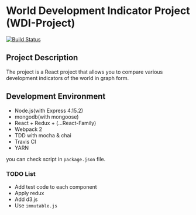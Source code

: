 # World Development Indicator Project (WDI-Project)
[![Build Status](https://travis-ci.org/JaeYeopHan/WDI-Project.svg?branch=master)](https://travis-ci.org/JaeYeopHan/WDI-Project)  

## Project Description
The project is a React project that allows you to compare various development indicators of the world in graph form.

## Development Environment
* Node.js(with Express 4.15.2)
* mongodb(with mongoose)
* React + Redux + (...React-Family)
* Webpack 2
* TDD with mocha & chai
* Travis CI
* YARN

  
you can check script in `package.json` file.

### TODO List
* Add test code to each component
* Apply redux
* Add d3.js
* Use `immutable.js`

